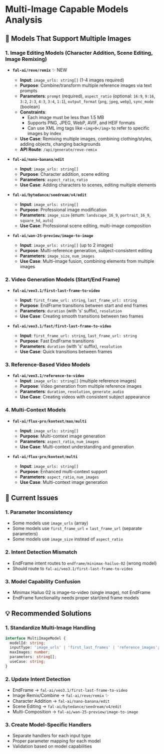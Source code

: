 # Multi-Image Capable Models Analysis

## 🎯 Models That Support Multiple Images

### 1. **Image Editing Models** (Character Addition, Scene Editing, Image Remixing)
- **`fal-ai/reve/remix`** ✨ NEW
  - **Input**: `image_urls: string[]` (1-4 images required)
  - **Purpose**: Combine/transform multiple reference images via text prompts
  - **Parameters**: `prompt` (required), `aspect_ratio` (optional: `16:9`, `9:16`, `3:2`, `2:3`, `4:3`, `3:4`, `1:1`), `output_format` (`png`, `jpeg`, `webp`), `sync_mode` (boolean)
  - **Constraints**: 
    - Each image must be less than 1.5 MB
    - Supports PNG, JPEG, WebP, AVIF, and HEIF formats
    - Can use XML img tags like `<img>0</img>` to refer to specific images by index
  - **Use Case**: Remixing multiple images, combining clothing/styles, adding objects, changing backgrounds
  - **API Route**: `/api/generate/reve-remix`

- **`fal-ai/nano-banana/edit`**
  - **Input**: `image_urls: string[]`
  - **Purpose**: Character addition, scene editing
  - **Parameters**: `aspect_ratio`, `ratio`
  - **Use Case**: Adding characters to scenes, editing multiple elements

- **`fal-ai/bytedance/seedream/v4/edit`**
  - **Input**: `image_urls: string[]`
  - **Purpose**: Professional image modification
  - **Parameters**: `image_size` (enum: `landscape_16_9`, `portrait_16_9`, `square_hd`, `auto`)
  - **Use Case**: Professional scene editing, multi-image composition

- **`fal-ai/wan-25-preview/image-to-image`**
  - **Input**: `image_urls: string[]` (up to 2 images)
  - **Purpose**: Multi-reference generation, subject-consistent editing
  - **Parameters**: `image_size`, `num_images`
  - **Use Case**: Multi-image fusion, combining elements from multiple images

### 2. **Video Generation Models** (Start/End Frame)
- **`fal-ai/veo3.1/first-last-frame-to-video`**
  - **Input**: `first_frame_url: string`, `last_frame_url: string`
  - **Purpose**: EndFrame transitions between start and end frames
  - **Parameters**: `duration` (with 's' suffix), `resolution`
  - **Use Case**: Creating smooth transitions between two frames

- **`fal-ai/veo3.1/fast/first-last-frame-to-video`**
  - **Input**: `first_frame_url: string`, `last_frame_url: string`
  - **Purpose**: Fast EndFrame transitions
  - **Parameters**: `duration` (with 's' suffix), `resolution`
  - **Use Case**: Quick transitions between frames

### 3. **Reference-Based Video Models**
- **`fal-ai/veo3.1/reference-to-video`**
  - **Input**: `image_urls: string[]` (multiple reference images)
  - **Purpose**: Video generation from multiple reference images
  - **Parameters**: `duration`, `resolution`, `generate_audio`
  - **Use Case**: Creating videos with consistent subject appearance

### 4. **Multi-Context Models**
- **`fal-ai/flux-pro/kontext/max/multi`**
  - **Input**: `image_urls: string[]`
  - **Purpose**: Multi-context image generation
  - **Parameters**: `aspect_ratio`, `num_images`
  - **Use Case**: Multi-context understanding and generation

- **`fal-ai/flux-pro/kontext/multi`**
  - **Input**: `image_urls: string[]`
  - **Purpose**: Enhanced multi-context support
  - **Parameters**: `aspect_ratio`, `num_images`
  - **Use Case**: Multi-context image generation

## 🚨 Current Issues

### 1. **Parameter Inconsistency**
- Some models use `image_urls` (array)
- Some models use `first_frame_url` + `last_frame_url` (separate parameters)
- Some models use `image_size` instead of `aspect_ratio`

### 2. **Intent Detection Mismatch**
- EndFrame intent routes to `endframe/minimax-hailuo-02` (wrong model)
- Should route to `fal-ai/veo3.1/first-last-frame-to-video`

### 3. **Model Capability Confusion**
- Minimax Hailuo 02 is image-to-video (single image), not EndFrame
- EndFrame functionality needs proper start/end frame models

## 💡 Recommended Solutions

### 1. **Standardize Multi-Image Handling**
```typescript
interface MultiImageModel {
  modelId: string;
  inputType: 'image_urls' | 'first_last_frames' | 'reference_images';
  maxImages: number;
  parameters: string[];
  useCase: string;
}
```

### 2. **Update Intent Detection**
- EndFrame → `fal-ai/veo3.1/first-last-frame-to-video`
- Image Remix/Combine → `fal-ai/reve/remix` ✨
- Character Addition → `fal-ai/nano-banana/edit`
- Scene Editing → `fal-ai/bytedance/seedream/v4/edit`
- Multi-Composition → `fal-ai/wan-25-preview/image-to-image`

### 3. **Create Model-Specific Handlers**
- Separate handlers for each input type
- Proper parameter mapping for each model
- Validation based on model capabilities

